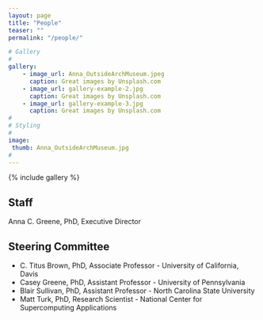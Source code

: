 ```yaml
---
layout: page
title: "People"
teaser: ""
permalink: "/people/"

# Gallery
#
gallery:
    - image_url: Anna_OutsideArchMuseum.jpeg
      caption: Great images by Unsplash.com
    - image_url: gallery-example-2.jpg
      caption: Great images by Unsplash.com
    - image_url: gallery-example-3.jpg
      caption: Great images by Unsplash.com
#
# Styling
#
image:
 thumb: Anna_OutsideArchMuseum.jpg
#
---
```

{% include gallery %}

## Staff

Anna C. Greene, PhD, Executive Director

## Steering Committee
* C. Titus Brown, PhD, Associate Professor - University of California, Davis
* Casey Greene, PhD, Assistant Professor - University of Pennsylvania
* Blair Sullivan, PhD, Assistant Professor - North Carolina State University
* Matt Turk, PhD, Research Scientist - National Center for Supercomputing Applications
